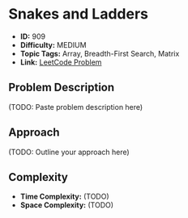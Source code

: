 # Snakes and Ladders

- **ID:** 909
- **Difficulty:** MEDIUM
- **Topic Tags:** Array, Breadth-First Search, Matrix
- **Link:** [LeetCode Problem](https://leetcode.com/problems/snakes-and-ladders/description/)

## Problem Description

(TODO: Paste problem description here)

## Approach

(TODO: Outline your approach here)

## Complexity

- **Time Complexity:** (TODO)
- **Space Complexity:** (TODO)
